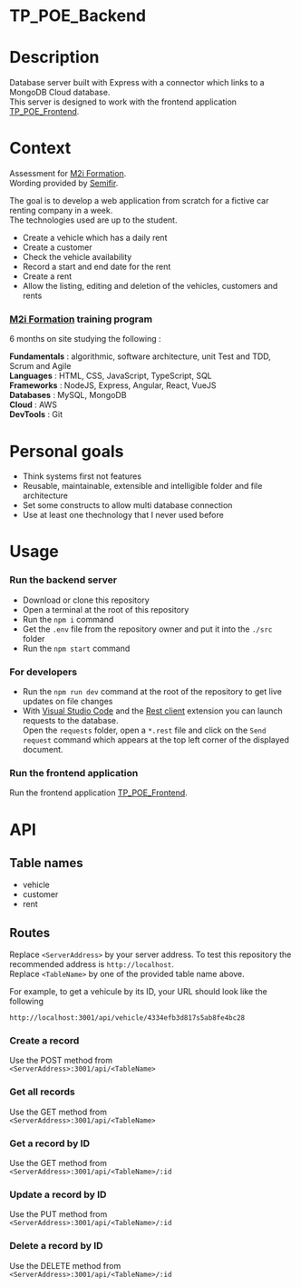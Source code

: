 # TP_POE_Backend

# Description

Database server built with Express with a connector which links to a MongoDB Cloud database.  
This server is designed to work with the frontend application [TP_POE_Frontend](https://github.com/Alain-RAMBELOSON/TP_POE_Frontend).

# Context

Assessment for [M2i Formation](https://www.m2iformation.fr/).  
Wording provided by [Semifir](https://fr.linkedin.com/company/semifir).  

The goal is to develop a web application from scratch for a fictive car renting company in a week.  
The technologies used are up to the student.

- Create a vehicle which has a daily rent
- Create a customer
- Check the vehicle availability
- Record a start and end date for the rent
- Create a rent
- Allow the listing, editing and deletion of the vehicles, customers and rents

### [M2i Formation](https://www.m2iformation.fr/) training program

6 months on site studying the following :

**Fundamentals** : algorithmic, software architecture, unit Test and TDD, Scrum and Agile  
**Languages** : HTML, CSS, JavaScript, TypeScript, SQL  
**Frameworks** : NodeJS, Express, Angular, React, VueJS  
**Databases** : MySQL, MongoDB  
**Cloud** : AWS  
**DevTools** : Git

# Personal goals

- Think systems first not features
- Reusable, maintainable, extensible and intelligible folder and file architecture
- Set some constructs to allow multi database connection 
- Use at least one thechnology that I never used before  

# Usage

### Run the backend server

- Download or clone this repository
- Open a terminal at the root of this repository  
- Run the `npm i` command  
- Get the `.env` file from the repository owner and put it into the `./src` folder 
- Run the `npm start` command

### For developers

- Run the `npm run dev` command at the root of the repository to get live updates on file changes
- With [Visual Studio Code](https://code.visualstudio.com/download) and the [Rest client](https://github.com/Huachao/vscode-restclient) extension you can launch requests to the database.  
Open the `requests` folder, open a `*.rest` file and click on the `Send request` command which appears at the top left corner of the displayed document. 

### Run the frontend application

Run the frontend application [TP_POE_Frontend](https://github.com/Alain-RAMBELOSON/TP_POE_Frontend).

# API

## Table names

- vehicle
- customer
- rent

## Routes

Replace `<ServerAddress>` by your server address. To test this repository the recommended address is `http://localhost`.  
Replace `<TableName>` by one of the provided table name above. 

For example, to get a vehicule by its ID, your URL should look like the following
```
http://localhost:3001/api/vehicle/4334efb3d817s5ab8fe4bc28
```

### Create a record  
Use the POST method from  
`<ServerAddress>:3001/api/<TableName>`

### Get all records
Use the GET method from   
`<ServerAddress>:3001/api/<TableName>`

### Get a record by ID
Use the GET method from  
`<ServerAddress>:3001/api/<TableName>/:id`

### Update a record by ID
Use the PUT method from  
`<ServerAddress>:3001/api/<TableName>/:id`

### Delete a record by ID
Use the DELETE method from  
`<ServerAddress>:3001/api/<TableName>/:id`
